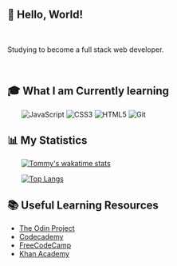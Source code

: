 <!--  I understand that one of the main advantages of markdown is that it can still be beautiful and legible as plain text. I am stretching its styling capabilities here by mixing in bits of html and other styles in order to create a good looking github profile page. My purpose for this page is to entice the hiring departments of potential employers that may not be programmers themselves. So if you see this and are horrified by the lack of beauty in its raw format, I apologize!  -->

## 👋 Hello, World! 

<br>

Studying to become a full stack web developer.

<br>

## 🎓 What I am Currently learning
&nbsp;&nbsp;&nbsp;&nbsp;&nbsp;&nbsp; ![JavaScript](https://img.shields.io/badge/javascript-%23F7DF1E.svg?style=for-the-badge&logo=javascript&logoColor=black)
![CSS3](https://img.shields.io/badge/css3-%231572B6.svg?style=for-the-badge&logo=css3&logoColor=white)
![HTML5](https://img.shields.io/badge/html5-%23E34F26.svg?style=for-the-badge&logo=html5&logoColor=white)
![Git](https://img.shields.io/badge/git-%23F05033.svg?style=for-the-badge&logo=git&logoColor=white)

## 📊 My Statistics 
&nbsp;&nbsp;&nbsp;&nbsp;&nbsp;&nbsp; [![Tommy's wakatime stats](https://github-readme-stats.vercel.app/api/wakatime?username=michaelcoleman&v=2&custom_title=Time%20Spent%20Programming%20-%20This%20Week)](https://wakatime.com/@MichaelColeman)

&nbsp;&nbsp;&nbsp;&nbsp;&nbsp;&nbsp; [![Top Langs](https://github-readme-stats.vercel.app/api/top-langs/?username=MichaelColeman&layout=compact&custom_title=Most%20Used%20Languages%20-%20All%20Time)](https://github.com/MichaelColeman?tab=repositories)


## 📚 Useful Learning Resources
- [The Odin Project](https://www.theodinproject.com/)
- [Codecademy](https://www.codecademy.com/)
- [FreeCodeCamp](https://www.freecodecamp.org/)
- [Khan Academy](https://www.khanacademy.org/)
